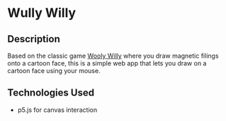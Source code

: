 # Wully Willy

## Description
Based on the classic game [Wooly Willy](https://www.google.com/search?q=wooly+willy) where you draw magnetic filings onto a cartoon face, this is a simple web app that lets you draw on a cartoon face using your mouse.

## Technologies Used
- p5.js for canvas interaction